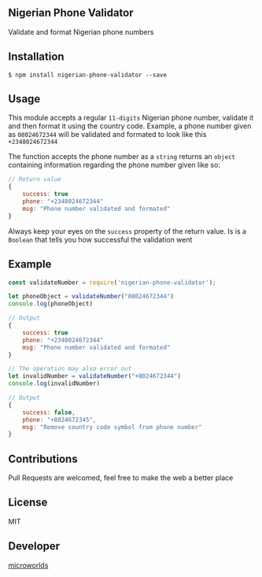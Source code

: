 ## Nigerian Phone Validator
Validate and format Nigerian phone numbers

## Installation
```
$ npm install nigerian-phone-validator --save
```

## Usage

This module accepts a regular `11-digits` Nigerian phone number, validate it and then format it using the country code. Example, a phone number given as `08024672344` will be validated and formated to look like this `+2348024672344`

The function accepts the phone number as a `string` returns an `object` containing information regarding the phone number given like so:

```js
// Return value
{
    success: true
    phone: "+2348024672344"
    msg: "Phone number validated and formated"
}
```

Always keep your eyes on the `success` property of the return value. Is is a `Boolean` that tells you how successful the validation went

## Example

```js
const validateNumber = require('nigerian-phone-validator');

let phoneObject = validateNumber("08024672344")
console.log(phoneObject)

// Output
{
    success: true
    phone: "+2348024672344"
    msg: "Phone number validated and formated"
}

// The operation may also error out
let invalidNumber = validateNumber("+8024672344")
console.log(invalidNumber)

// Output
{   
    success: false, 
    phone: "+8024672345", 
    msg: "Remove country code symbol from phone number"
}

```

## Contributions

Pull Requests are welcomed, feel free to make the web a better place

## License

MIT

## Developer

[microworlds](https://www.webscrapingzone.com/)